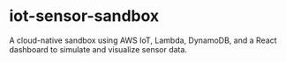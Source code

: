 # iot-sensor-sandbox
A cloud-native sandbox using AWS IoT, Lambda, DynamoDB, and a React dashboard to simulate and visualize sensor data.
